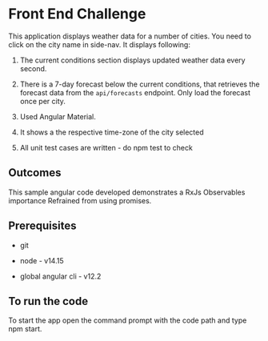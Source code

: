 # Front End Challenge

This application displays weather data for a number of cities. You need to click on the city name in side-nav. It displays following:

1. The current conditions section displays updated weather data every second.

2. There is a 7-day forecast below the current conditions, that retrieves the forecast data from the `api/forecasts` endpoint. Only load the forecast once per city.

3. Used Angular Material. 
 
4. It shows a the respective time-zone of the city selected

5. All unit test cases are written - do npm test to check

## Outcomes

This sample angular code developed demonstrates a RxJs Observables importance Refrained from using promises.

## Prerequisites

- git

- node - v14.15

- global angular cli - v12.2

## To run the code 

To start the app open the command prompt with the code path and type npm start.
 
